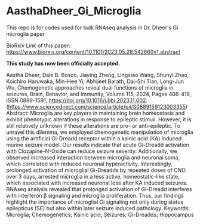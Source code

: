 # AasthaDheer_Gi_Microglia
This repo is for codes used for bulk RNAseq analysis in Dr. Dheer's Gi microglia paper

BioRxiv Link of this paper: https://www.biorxiv.org/content/10.1101/2023.05.28.542660v1.abstract

**This study has now been officially accepted.**

Aastha Dheer, Dale B. Bosco, Jiaying Zheng, Lingxiao Wang, Shunyi Zhao, Koichiro Haruwaka, Min-Hee Yi, Abhijeet Barath, Dai-Shi Tian, Long-Jun Wu,
Chemogenetic approaches reveal dual functions of microglia in seizures,
Brain, Behavior, and Immunity,
Volume 115,
2024,
Pages 406-418,
ISSN 0889-1591,
https://doi.org/10.1016/j.bbi.2023.11.002.
(https://www.sciencedirect.com/science/article/pii/S0889159123003355)
Abstract: Microglia are key players in maintaining brain homeostasis and exhibit phenotypic alterations in response to epileptic stimuli. However, it is still relatively unknown if these alterations are pro- or anti-epileptic. To unravel this dilemma, we employed chemogenetic manipulation of microglia using the artificial Gi-Dreadd receptor within a kainic acid (KA) induced murine seizure model. Our results indicate that acute Gi-Dreadd activation with Clozapine-N-Oxide can reduce seizure severity. Additionally, we observed increased interaction between microglia and neuronal soma, which correlated with reduced neuronal hyperactivity. Interestingly, prolonged activation of microglial Gi-Dreadds by repeated doses of CNO over 3 days, arrested microglia in a less active, homeostatic-like state, which associated with increased neuronal loss after KA induced seizures. RNAseq analysis revealed that prolonged activation of Gi-Dreadd interferes with interferon β signaling and microglia proliferation. Thus, our findings highlight the importance of microglial Gi signaling not only during status epilepticus (SE) but also within later seizure induced pathology.
Keywords: Microglia; Chemogenetics; Kainic acid; Seizures; Gi-Dreadds; Hippocampus

